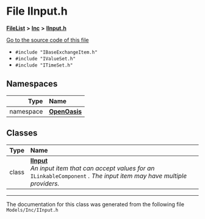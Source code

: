 

# File IInput.h



[**FileList**](files.md) **>** [**Inc**](dir_e48a3e9a07fc2444cdac51c67822643f.md) **>** [**IInput.h**](_i_input_8h.md)

[Go to the source code of this file](_i_input_8h_source.md)



* `#include "IBaseExchangeItem.h"`
* `#include "IValueSet.h"`
* `#include "ITimeSet.h"`













## Namespaces

| Type | Name |
| ---: | :--- |
| namespace | [**OpenOasis**](namespace_open_oasis.md) <br> |


## Classes

| Type | Name |
| ---: | :--- |
| class | [**IInput**](class_open_oasis_1_1_i_input.md) <br>_An input item that can accept values for an_ `ILinkableComponent` _. The input item may have multiple providers._ |



















































------------------------------
The documentation for this class was generated from the following file `Models/Inc/IInput.h`

